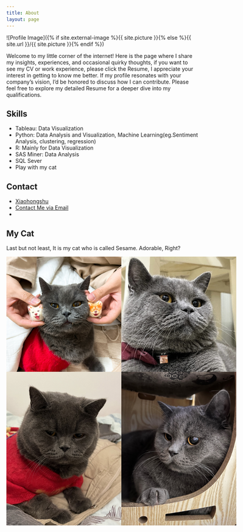 ```yaml
---
title: About
layout: page
---
```

![Profile Image]({% if site.external-image %}{{ site.picture }}{% else %}{{ site.url }}/{{ site.picture }}{% endif %})

<p>Welcome to my little corner of the internet! Here is the page where I share my insights, experiences, and occasional quirky thoughts, if you want to see my CV or work experience, please click the Resume, I appreciate your interest in getting to know me better. If my profile resonates with your company’s vision, I’d be honored to discuss how I can contribute. Please feel free to explore my detailed Resume for a deeper dive into my qualifications.</p>

<h2>Skills</h2>

<ul class="skill-list">
	<li>Tableau: Data Visualization</li>
	<li>Python: Data Analysis and Visualization, Machine Learning(eg.Sentiment Analysis, clustering, regression)</li>
	<li>R: Mainly for Data Visualization</li>
	<li>SAS Miner: Data Analysis</li>
	<li>SQL Sever</li>
	<li>Play with my cat</li>
</ul>

<h2>Contact</h2>

<ul>
	<li><a href="[https://www.xiaohongshu.com/user/profile/5b8b4d8e18582100015b6f3c?xhsshare=CopyLink&appuid=5b8b4d8e18582100015b6f3c&apptime=1712930218">Xiaohongshu</a></li>
	<li><a href="mailto:liamleeym@outlook.com">Contact Me via Email</a><li>
</ul>



<h2>My Cat</h2>

<p>Last but not least, It is my cat who is called Sesame. Adorable, Right?</p>
<div style="display: flex;">
   <img src="https://github.com/LIAMLEELYM/leeyatming/blob/gh-pages/assets/images/CAT02.JPG" alt="Sesame" width="302" height="302">
    <img src="https://github.com/LIAMLEELYM/leeyatming/blob/gh-pages/assets/images/CAT04.jpg" alt="Sesame" width="302" height="302">
</div>
<div style="display: flex;">
   <img src="https://github.com/LIAMLEELYM/leeyatming/blob/gh-pages/assets/images/CAT01.JPG" alt="Sesame" width="302" height="403">
    <img src="https://github.com/LIAMLEELYM/leeyatming/blob/gh-pages/assets/images/CAT03.JPG" alt="Sesame" width="302" height="403">
</div>
